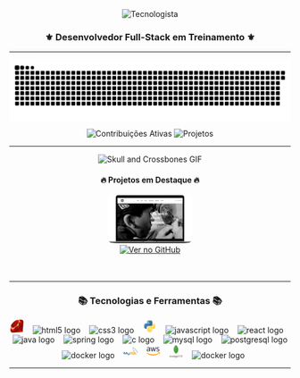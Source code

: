 <div style="text-align: center;" align="center">
  <!-- GIF -->
    <img src="https://raw.githubusercontent.com/Tarikul-Islam-Anik/Animated-Fluent-Emojis/master/Emojis/People%20with%20professions/Technologist%20Light%20Skin%20Tone.png" alt="Tecnologista" width="90">

  <h3>⚜️ Desenvolvedor Full-Stack em Treinamento ⚜️</h3>
   <hr>

  <!-- GitHub Contribution Snake -->
  <div>
    <picture align="center">
      <source media="(prefers-color-scheme: dark)" srcset="https://raw.githubusercontent.com/xjhowx-upgrates/xjhowx-upgrates/output/github-contribution-grid-snake-dark.svg">
      <source media="(prefers-color-scheme: light)" srcset="https://raw.githubusercontent.com/xjhowx-upgrates/xjhowx-upgrates/output/github-contribution-grid-snake.svg">
      <img src="https://raw.githubusercontent.com/xjhowx-upgrates/xjhowx-upgrates/output/github-contribution-grid-snake.svg" alt="GitHub Contribution Snake">
    </picture>
  
  <div style="margin-top: 10px;">
      <img src="https://img.shields.io/badge/Contribuições-Ativas-brightgreen?style=for-the-badge&logo=github" alt="Contribuições Ativas">
      <img src="https://img.shields.io/badge/Projetos-20-blue?style=for-the-badge" alt="Projetos">
    </div>
  </div>
  <hr>

  <img src="https://raw.githubusercontent.com/Tarikul-Islam-Anik/Animated-Fluent-Emojis/master/Emojis/Smilies/Skull%20and%20Crossbones.png" alt="Skull and Crossbones GIF" width="100">

  <h4>🔥 Projetos em Destaque 🔥</h4>
  <div style="display: flex; justify-content: center; gap: 20px;">
    <div style="text-align: center;">
      <img src="https://raw.githubusercontent.com/xjhowx-upgrates/Portifolio-Tattoo-Studio-00/main/PC.png" alt="Projeto 1" style="border-radius: 8px; width: 150px;">
      <a href="https://github.com/xjhowx-upgrates?tab=projects" target="_blank">
        <br>   
        <img src="https://img.shields.io/badge/Ver%20no%20GitHub-blue?style=for-the-badge&logo=github" alt="Ver no GitHub">
      </a>
    </div>
  </div>
  <br><br>
  <hr>

  <h3 align="center">📚 Tecnologias e Ferramentas 📚</h3>
  <div align="center">
    <!-- Icons -->
    <img src="https://raw.githubusercontent.com/devicons/devicon/master/icons/ruby/ruby-original.svg" height="25" alt="ruby logo" />
    <img width="8" />
    <img src="https://cdn.jsdelivr.net/gh/devicons/devicon/icons/html5/html5-original.svg" height="25" alt="html5 logo" />
    <img width="8" />
    <img src="https://cdn.jsdelivr.net/gh/devicons/devicon/icons/css3/css3-original.svg" height="25" alt="css3 logo" />
    <img width="8" />
    <img src="https://raw.githubusercontent.com/devicons/devicon/master/icons/python/python-original.svg" height="25" alt="python logo" />
    <img width="8" />
    <img src="https://cdn.jsdelivr.net/gh/devicons/devicon/icons/javascript/javascript-plain.svg" height="25" alt="javascript logo" />
    <img width="8" />
    <img src="https://cdn.jsdelivr.net/gh/devicons/devicon/icons/react/react-original.svg" height="25" alt="react logo" />
    <img width="8" />
    <img src="https://cdn.jsdelivr.net/gh/devicons/devicon/icons/java/java-original.svg" height="25" alt="java logo" />
    <img width="8" />
    <img src="https://cdn.jsdelivr.net/gh/devicons/devicon/icons/spring/spring-original.svg" height="25" alt="spring logo" />
    <img width="8" />
    <img src="https://cdn.jsdelivr.net/gh/devicons/devicon/icons/c/c-original.svg" height="25" alt="c logo" />
    <img width="8" />
    <img src="https://cdn.jsdelivr.net/gh/devicons/devicon/icons/mysql/mysql-original.svg" height="25" alt="mysql logo" />
    <img width="8" />
    <img src="https://cdn.jsdelivr.net/gh/devicons/devicon/icons/postgresql/postgresql-original.svg" height="25" alt="postgresql logo" />
    <img width="8" />
    <img src="https://cdn.jsdelivr.net/gh/devicons/devicon/icons/docker/docker-original.svg" height="25" alt="docker logo" />
    <img width="8" />
    <img src="https://raw.githubusercontent.com/devicons/devicon/master/icons/mysql/mysql-original-wordmark.svg" height="25" alt="docker logo" />
    <img width="8" />
    <img src="https://raw.githubusercontent.com/devicons/devicon/master/icons/amazonwebservices/amazonwebservices-original-wordmark.svg" height="25" alt="docker logo" />
    <img width="8" />
    <img src="https://raw.githubusercontent.com/devicons/devicon/master/icons/mongodb/mongodb-original-wordmark.svg" height="25" alt="docker logo" />
    <img width="8" />
    <img src="https://www.vectorlogo.zone/logos/git-scm/git-scm-icon.svg" height="25" alt="docker logo" />
  </div>

  <hr>
</div>
